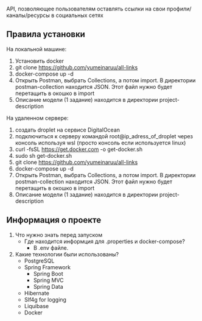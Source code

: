 API, позволяющее пользователям оставлять ссылки на свои профили/каналы/ресурсы в социальных сетях

**Правила установки**
---
 На локальной машине:
  1. Установить docker
  2. git clone https://github.com/yumeinaruu/all-links
  3. docker-compose up -d
  4. Открыть Postman, выбрать Collections, а потом import. В директории postman-collection находится JSON. Этот файл нужно будет перетащить в окошко в import
  5. Описание модели (1 задание) находится в директории project-description
  
 На удаленном сервере:
 1. создать droplet на сервисе DigitalOcean
  2. подключиться к серверу командой root@ip_adress_of_droplet через консоль используя wsl (просто консоль если используется linux)
  3. curl -fsSL https://get.docker.com -o get-docker.sh
  4. sudo sh get-docker.sh
  5. git clone https://github.com/yumeinaruu/all-links
  6. docker-compose up -d
  7. Открыть Postman, выбрать Collections, а потом import. В директории postman-collection находится JSON. Этот файл нужно будет перетащить в окошко в import
  8. Описание модели (1 задание) находится в директории project-description



**Информация о проекте**
---

1. Что нужно знать перед запуском
    + Где находится информция для .properties и docker-compose?
        - В .env файле.
2. Какие технологии были использованы?
    + PostgreSQL
    + Spring Framework 
        - Spring Boot
        - Spring MVC
        - Spring Data
    + Hibernate
    + Slf4g for logging
    + Liquibase
    + Docker
